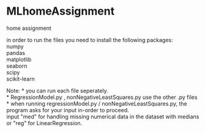 # MLhomeAssignment
home assignment   
  
in order to run the files you need to install the following packages:   
numpy  
pandas  
matplotlib  
seaborn  
scipy  
scikit-learn  
  
Note: * you can run each file seperately.    
      * RegressionModel.py , nonNegativeLeastSquares.py use the other .py files  
      * when running regressionModel.py / nonNegativeLeastSquares.py, the program asks for your input in-order to proceed.   
        input "med" for handling missing numerical data in the dataset with medians or "reg" for LinearRegression.   
